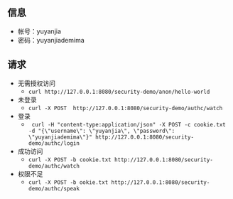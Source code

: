 ## 信息
* 帐号：yuyanjia
* 密码：yuyanjiademima

## 请求
* 无需授权访问
    * `curl http://127.0.0.1:8080/security-demo/anon/hello-world`
* 未登录
   * `curl -X POST  http://127.0.0.1:8080/security-demo/authc/watch`
* 登录
   * ` curl -H "content-type:application/json" -X POST -c cookie.txt -d "{\"username\": \"yuyanjia\", \"password\": \"yuyanjiademima\"}" http://127.0.0.1:8080/security-demo/authc/login`
* 成功访问
   * `curl -X POST -b cookie.txt http://127.0.0.1:8080/security-demo/authc/watch`
* 权限不足
   * `curl -X POST -b ookie.txt http://127.0.0.1:8080/security-demo/authc/speak`